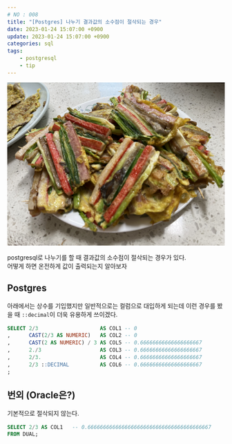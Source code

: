 ```yaml
---
# NO : 008
title: "[Postgres] 나누기 결과값의 소수점이 절삭되는 경우"
date: 2023-01-24 15:07:00 +0900
update: 2023-01-24 15:07:00 +0900
categories: sql
tags: 
    - postgresql
    - tip
---
```

![](008_01.png)


postgresql로 나누기를 할 때 결과값의 소수점이 절삭되는 경우가 있다.  
어떻게 하면 온전하게 값이 출력되는지 알아보자 

## Postgres

아래에서는 상수를 기입했지만 일반적으로는 컬럼으로 대입하게 되는데 이런 경우를 봤을 때 `::decimal`이 더욱 유용하게 쓰이겠다.
```sql
SELECT 2/3                    AS COL1 -- 0
,      CAST(2/3 AS NUMERIC)   AS COL2 -- 0
,      CAST(2 AS NUMERIC) / 3 AS COL5 -- 0.66666666666666666667
,      2./3                   AS COL3 -- 0.66666666666666666667
,      2/3.                   AS COL4 -- 0.66666666666666666667
,      2/3 ::DECIMAL          AS COL6 -- 0.66666666666666666667
;
```


## 번외 (Oracle은?)

기본적으로 절삭되지 않는다.
```sql
SELECT 2/3 AS COL1   -- 0.6666666666666666666666666666666666666667
FROM DUAL;
```
